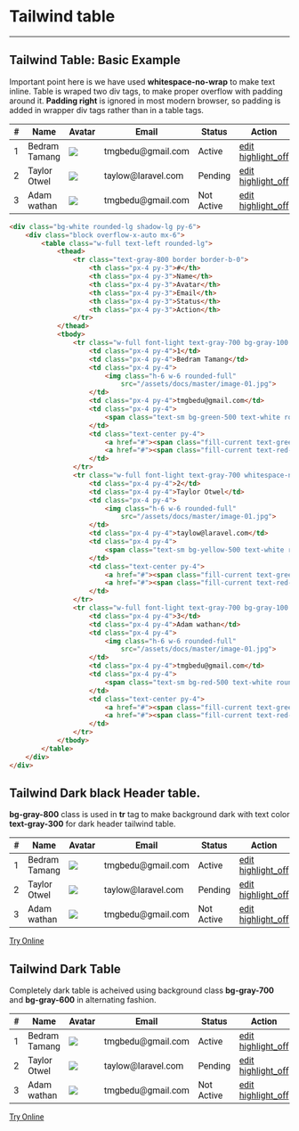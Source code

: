 <h1 class="text-gray-700 font-bold text-2xl md:text-3xl leading-snug">Tailwind table </h1>

<hr class="border-t-2 border-b-0 border-gray-100 mt-2 mb-8">

<h2 class="font-bold mb-4 text-gray-700 text-xl">Tailwind Table: Basic Example</h2>

<p class="my-4 leading-relaxed text-gray-700">Important point here is we have used <b>whitespace-no-wrap</b> to make text inline. Table is wraped two div tags, to make proper overflow with padding around it. <b>Padding right</b> is ignored in most modern browser, so padding is added in wrapper div tags rather than in a table tags.  </p>
<div class="p-6 bg-gray-300 border rounded-t-lg" style="font-family:Roboto">
    <div class="bg-white rounded-lg shadow-lg py-6">
        <div class="block overflow-x-auto mx-6">
            <table class="w-full text-left rounded-lg">
                <thead>
                    <tr class="text-gray-800 border border-b-0">
                        <th class="px-4 py-3">#</th>
                        <th class="px-4 py-3">Name</th>
                        <th class="px-4 py-3">Avatar</th>
                        <th class="px-4 py-3">Email</th>
                        <th class="px-4 py-3">Status</th>
                        <th class="px-4 py-3">Action</th>
                    </tr>
                </thead>
                <tbody>
                    <tr class="w-full font-light text-gray-700 bg-gray-100 whitespace-no-wrap border border-b-0">
                        <td class="px-4 py-4">1</td>
                        <td class="px-4 py-4">Bedram Tamang</td>
                        <td class="px-4 py-4">
                            <img class="h-6 w-6 rounded-full"
                                src="/assets/docs/master/image-01.jpg">
                        </td>
                        <td class="px-4 py-4">tmgbedu@gmail.com</td>
                        <td class="px-4 py-4">
                            <span class="text-sm bg-green-500 text-white rounded-full px-2 py-1">Active</span>
                        </td>
                        <td class="text-center py-4">
                            <a href="#"><span class="fill-current text-green-500 material-icons">edit</span></a>
                            <a href="#"><span class="fill-current text-red-500 material-icons">highlight_off</span></a>
                        </td>
                    </tr>
                    <tr class="w-full font-light text-gray-700 whitespace-no-wrap border">
                        <td class="px-4 py-4">2</td>
                        <td class="px-4 py-4">Taylor Otwel</td>
                        <td class="px-4 py-4">
                            <img class="h-6 w-6 rounded-full"
                                src="/assets/docs/master/image-01.jpg">
                        </td>
                        <td class="px-4 py-4">taylow@laravel.com</td>
                        <td class="px-4 py-4">
                            <span class="text-sm bg-yellow-500 text-white rounded-full px-2 py-1">Pending</span>
                        </td>
                        <td class="text-center py-4">
                            <a href="#"><span class="fill-current text-green-500 material-icons">edit</span></a>
                            <a href="#"><span class="fill-current text-red-500 material-icons">highlight_off</span></a>
                        </td>
                    </tr>
                    <tr class="w-full font-light text-gray-700 bg-gray-100 whitespace-no-wrap border">
                        <td class="px-4 py-4">3</td>
                        <td class="px-4 py-4">Adam wathan</td>
                        <td class="px-4 py-4">
                            <img class="h-6 w-6 rounded-full"
                                src="/assets/docs/master/image-01.jpg">
                        </td>
                        <td class="px-4 py-4">tmgbedu@gmail.com</td>
                        <td class="px-4 py-4">
                            <span class="text-sm bg-red-500 text-white rounded-full px-2 py-1">Not Active</span>
                        </td>
                        <td class="text-center py-4">
                            <a href="#"><span class="fill-current text-green-500 material-icons">edit</span></a>
                            <a href="#"><span class="fill-current text-red-500 material-icons">highlight_off</span></a>
                        </td>
                    </tr>
                </tbody>
            </table>
        </div>
    </div>
</div>


```html
<div class="bg-white rounded-lg shadow-lg py-6">
    <div class="block overflow-x-auto mx-6">
        <table class="w-full text-left rounded-lg">
            <thead>
                <tr class="text-gray-800 border border-b-0">
                    <th class="px-4 py-3">#</th>
                    <th class="px-4 py-3">Name</th>
                    <th class="px-4 py-3">Avatar</th>
                    <th class="px-4 py-3">Email</th>
                    <th class="px-4 py-3">Status</th>
                    <th class="px-4 py-3">Action</th>
                </tr>
            </thead>
            <tbody>
                <tr class="w-full font-light text-gray-700 bg-gray-100 whitespace-no-wrap border border-b-0">
                    <td class="px-4 py-4">1</td>
                    <td class="px-4 py-4">Bedram Tamang</td>
                    <td class="px-4 py-4">
                        <img class="h-6 w-6 rounded-full"
                            src="/assets/docs/master/image-01.jpg">
                    </td>
                    <td class="px-4 py-4">tmgbedu@gmail.com</td>
                    <td class="px-4 py-4">
                        <span class="text-sm bg-green-500 text-white rounded-full px-2 py-1">Active</span>
                    </td>
                    <td class="text-center py-4">
                        <a href="#"><span class="fill-current text-green-500 material-icons">edit</span></a>
                        <a href="#"><span class="fill-current text-red-500 material-icons">highlight_off</span></a>
                    </td>
                </tr>
                <tr class="w-full font-light text-gray-700 whitespace-no-wrap border">
                    <td class="px-4 py-4">2</td>
                    <td class="px-4 py-4">Taylor Otwel</td>
                    <td class="px-4 py-4">
                        <img class="h-6 w-6 rounded-full"
                            src="/assets/docs/master/image-01.jpg">
                    </td>
                    <td class="px-4 py-4">taylow@laravel.com</td>
                    <td class="px-4 py-4">
                        <span class="text-sm bg-yellow-500 text-white rounded-full px-2 py-1">Pending</span>
                    </td>
                    <td class="text-center py-4">
                        <a href="#"><span class="fill-current text-green-500 material-icons">edit</span></a>
                        <a href="#"><span class="fill-current text-red-500 material-icons">highlight_off</span></a>
                    </td>
                </tr>
                <tr class="w-full font-light text-gray-700 bg-gray-100 whitespace-no-wrap border">
                    <td class="px-4 py-4">3</td>
                    <td class="px-4 py-4">Adam wathan</td>
                    <td class="px-4 py-4">
                        <img class="h-6 w-6 rounded-full"
                            src="/assets/docs/master/image-01.jpg">
                    </td>
                    <td class="px-4 py-4">tmgbedu@gmail.com</td>
                    <td class="px-4 py-4">
                        <span class="text-sm bg-red-500 text-white rounded-full px-2 py-1">Not Active</span>
                    </td>
                    <td class="text-center py-4">
                        <a href="#"><span class="fill-current text-green-500 material-icons">edit</span></a>
                        <a href="#"><span class="fill-current text-red-500 material-icons">highlight_off</span></a>
                    </td>
                </tr>
            </tbody>
        </table>
    </div>
</div>
```

<h2 class="font-bold mb-4 text-gray-700 mt-16 text-xl">Tailwind Dark black Header table.</h2>

<p class="my-4 leading-relaxed text-gray-700"> <b>bg-gray-800</b> class is used in <b>tr</b> tag to make background dark with text color <b>text-gray-300</b> for dark header tailwind table. </p>

<div class="p-6 bg-gray-300 border rounded-t-lg" style="font-family:Roboto">
    <div class="bg-white rounded-lg shadow-lg py-6">
        <div class="block overflow-x-auto mx-6">
            <table class="w-full text-left rounded-lg">
                <thead>
                    <tr class="bg-gray-700 text-gray-200 border border-b-0">
                        <th class="px-4 py-3">#</th>
                        <th class="px-4 py-3">Name</th>
                        <th class="px-4 py-3">Avatar</th>
                        <th class="px-4 py-3">Email</th>
                        <th class="px-4 py-3">Status</th>
                        <th class="px-4 py-3">Action</th>
                    </tr>
                </thead>
                <tbody>
                    <tr class="w-full font-light text-gray-700 bg-gray-100 whitespace-no-wrap border border-b-0">
                        <td class="px-4 py-4">1</td>
                        <td class="px-4 py-4">Bedram Tamang</td>
                        <td class="px-4 py-4">
                            <img class="h-6 w-6 rounded-full"
                                src="/assets/docs/master/image-01.jpg">
                        </td>
                        <td class="px-4 py-4">tmgbedu@gmail.com</td>
                        <td class="px-4 py-4">
                            <span class="text-sm bg-green-500 text-white rounded-full px-2 py-1">Active</span>
                        </td>
                        <td class="text-center py-4">
                            <a href="#"><span class="fill-current text-green-500 material-icons">edit</span></a>
                            <a href="#"><span class="fill-current text-red-500 material-icons">highlight_off</span></a>
                        </td>
                    </tr>
                    <tr class="w-full font-light text-gray-700 whitespace-no-wrap border">
                        <td class="px-4 py-4">2</td>
                        <td class="px-4 py-4">Taylor Otwel</td>
                        <td class="px-4 py-4">
                            <img class="h-6 w-6 rounded-full"
                                src="/assets/docs/master/image-01.jpg">
                        </td>
                        <td class="px-4 py-4">taylow@laravel.com</td>
                        <td class="px-4 py-4">
                            <span class="text-sm bg-yellow-500 text-white rounded-full px-2 py-1">Pending</span>
                        </td>
                        <td class="text-center py-4">
                            <a href="#"><span class="fill-current text-green-500 material-icons">edit</span></a>
                            <a href="#"><span class="fill-current text-red-500 material-icons">highlight_off</span></a>
                        </td>
                    </tr>
                    <tr class="w-full font-light text-gray-700 bg-gray-100 whitespace-no-wrap border">
                        <td class="px-4 py-4">3</td>
                        <td class="px-4 py-4">Adam wathan</td>
                        <td class="px-4 py-4">
                            <img class="h-6 w-6 rounded-full"
                                src="/assets/docs/master/image-01.jpg">
                        </td>
                        <td class="px-4 py-4">tmgbedu@gmail.com</td>
                        <td class="px-4 py-4">
                            <span class="text-sm bg-red-500 text-white rounded-full px-2 py-1">Not Active</span>
                        </td>
                        <td class="text-center py-4">
                            <a href="#"><span class="fill-current text-green-500 material-icons">edit</span></a>
                            <a href="#"><span class="fill-current text-red-500 material-icons">highlight_off</span></a>
                        </td>
                    </tr>
                </tbody>
            </table>
        </div>
    </div>
</div>

<div class="p-6 border rounded-t-lg text-center mt-16" style="font-family:Roboto">
    <a href="/editors/gray-header-table-c6c5044e4f3c" class="leading-tight bg-blue-600 hover:text-gray-100 text-gray-200 rounded px-6 py-3 text-sm">Try Online</a>
</div>

<h2 class="font-bold mb-4 text-gray-700 text-xl">Tailwind Dark Table</h2>
<p class="my-4 leading-relaxed text-gray-700">Completely dark table is acheived using background class <b>bg-gray-700</b> and  <b>bg-gray-600</b> in alternating fashion.</b></p>
<div class="p-6 bg-gray-300 border rounded-t-lg" style="font-family:Roboto">
    <div class="bg-white rounded-lg shadow-lg py-6">
        <div class="block overflow-x-auto mx-6">
            <table class="w-full text-left rounded-lg">
                <thead>
                    <tr class="bg-gray-700 text-gray-200 border border-b-0">
                        <th class="px-4 py-3">#</th>
                        <th class="px-4 py-3">Name</th>
                        <th class="px-4 py-3">Avatar</th>
                        <th class="px-4 py-3">Email</th>
                        <th class="px-4 py-3">Status</th>
                        <th class="px-4 py-3">Action</th>
                    </tr>
                </thead>
                <tbody>
                    <tr class="w-full bg-gray-600 text-gray-200 font-light whitespace-no-wrap border border-b-0">
                        <td class="px-4 py-4">1</td>
                        <td class="px-4 py-4">Bedram Tamang</td>
                        <td class="px-4 py-4">
                            <img class="h-6 w-6 rounded-full"
                                src="/assets/docs/master/image-01.jpg">
                        </td>
                        <td class="px-4 py-4">tmgbedu@gmail.com</td>
                        <td class="px-4 py-4">
                            <span class="text-sm bg-green-500 text-white rounded-full px-2 py-1">Active</span>
                        </td>
                        <td class="text-center py-4">
                            <a href="#"><span class="fill-current text-green-500 material-icons">edit</span></a>
                            <a href="#"><span class="fill-current text-red-500 material-icons">highlight_off</span></a>
                        </td>
                    </tr>
                    <tr class="w-full font-light bg-gray-700 text-gray-300 whitespace-no-wrap border">
                        <td class="px-4 py-4">2</td>
                        <td class="px-4 py-4">Taylor Otwel</td>
                        <td class="px-4 py-4">
                            <img class="h-6 w-6 rounded-full"
                                src="/assets/docs/master/image-01.jpg">
                        </td>
                        <td class="px-4 py-4">taylow@laravel.com</td>
                        <td class="px-4 py-4">
                            <span class="text-sm bg-yellow-500 text-white rounded-full px-2 py-1">Pending</span>
                        </td>
                        <td class="text-center py-4">
                            <a href="#"><span class="fill-current text-green-500 material-icons">edit</span></a>
                            <a href="#"><span class="fill-current text-red-500 material-icons">highlight_off</span></a>
                        </td>
                    </tr>
                    <tr class="w-full bg-gray-600 text-gray-200 font-light bg-gray-100 whitespace-no-wrap border">
                        <td class="px-4 py-4">3</td>
                        <td class="px-4 py-4">Adam wathan</td>
                        <td class="px-4 py-4">
                            <img class="h-6 w-6 rounded-full"
                                src="/assets/docs/master/image-01.jpg">
                        </td>
                        <td class="px-4 py-4">tmgbedu@gmail.com</td>
                        <td class="px-4 py-4">
                            <span class="text-sm bg-red-500 text-white rounded-full px-2 py-1">Not Active</span>
                        </td>
                        <td class="text-center py-4">
                            <a href="#"><span class="fill-current text-green-500 material-icons">edit</span></a>
                            <a href="#"><span class="fill-current text-red-500 material-icons">highlight_off</span></a>
                        </td>
                    </tr>
                </tbody>
            </table>
        </div>
    </div>
</div>
<div class="p-6 border rounded-t-lg text-center mt-16" style="font-family:Roboto">
    <a href="editors/completely-dark-table-978a4d61fa0e" class="leading-tight bg-blue-600 hover:text-gray-100 text-gray-200 rounded px-6 py-3 text-sm">Try Online</a>
</div>
